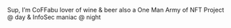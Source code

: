 Sup, I’m CoFFabu
  lover of wine & beer
    also a One Man Army of NFT Project @ day & InfoSec maniac @ night

<!---
CoFFabu/CoFFabu is a ✨ special ✨ repository because its `README.md` (this file) appears on your GitHub profile.
You can click the Preview link to take a look at your changes.
--->
